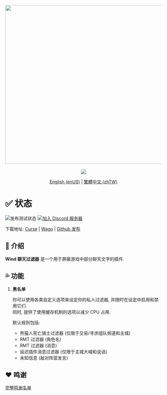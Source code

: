 <div align="center">
<img width="512" src="Title.svg"/><br><br>
<img src="https://img.shields.io/badge/版本-1.1.2-green.svg?longCache=true&style=for-the-badge"/>

[English (enUS)](README.md) | [繁體中文 (zhTW)](README_zhTW.md)
</div>

# ✅ 状态

![发布测试状态](https://img.shields.io/github/actions/workflow/status/fang2hou/WindChatFilter/publish_stable.yml?branch=1.1.2) [![加入 Discord 服务器](https://img.shields.io/badge/Wind%20Plugins-加入-grey.svg?longCache=true&color=7289DA&logo=discord)](https://discord.gg/SPqB72z7TK)

下载地址: [Curse](https://www.curseforge.com/wow/addons/wind-chat-filter-wcf) | [Wago](https://addons.wago.io/addons/windchatfilter) | [Github 发布](https://github.com/fang2hou/WindChatFilter/releases)

## 🌟 介绍

**Wind 聊天过滤器** 是一个用于屏蔽游戏中部分聊天文字的插件.

## 💦 功能

1. **黑名单**

    你可以使用各类自定义选项来设定你的私人过滤器, 并随时在设定中启用和禁用它们.  
    同时, 提供了使用缓存机制的选项以减少 CPU 占用.

    默认规则包括:
    - 熊猫人死亡骑士过滤器 (仅限于交易/寻求组队频道和主城)
    - RMT 过滤器 (角色名)
    - RMT 过滤器 (消息)
    - 延迟插件消息过滤器 (仅限于主城大喊和说话)
    - 未知信息 (敌对阵营发言)

## ❤️ 鸣谢

[完整鸣谢名单](CREDITS.md)
